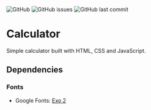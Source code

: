 ![GitHub](https://img.shields.io/github/license/sebastianberge/calculator) ![GitHub issues](https://img.shields.io/github/issues/sebastianberge/calculator) ![GitHub last commit](https://img.shields.io/github/last-commit/sebastianberge/calculator)

# Calculator

Simple calculator built with HTML, CSS and JavaScript.

## Dependencies

### Fonts

- Google Fonts: <a href="https://fonts.google.com/specimen/Exo+2">Exo 2</a>
